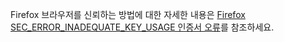 Firefox 브라우저를 신뢰하는 방법에 대한 자세한 내용은 [Firefox SEC_ERROR_INADEQUATE_KEY_USAGE 인증서 오류](xref:security/enforcing-ssl#trust-ff)를 참조하세요.